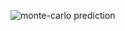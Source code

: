 ![monte-carlo prediction](https://github.com/Fetiska/monte-carlo_prediction/assets/80163382/813f1601-38b6-48ff-867a-0dc4ced938f3)
